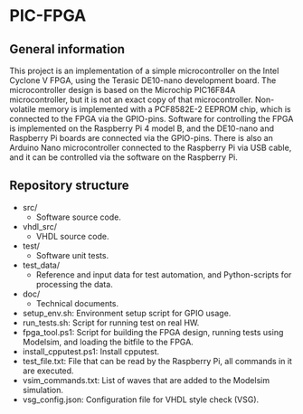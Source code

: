 # PIC-FPGA

## General information

This project is an implementation of a simple microcontroller on the Intel Cyclone V FPGA, using the Terasic DE10-nano development board. The microcontroller design is based on the Microchip PIC16F84A microcontroller, but it is not an exact copy of that microcontroller. Non-volatile memory is implemented with a PCF8582E-2 EEPROM chip, which is connected to the FPGA via the GPIO-pins. Software for controlling the FPGA is implemented on the Raspberry Pi 4 model B, and the DE10-nano and Raspberry Pi boards are connected via the GPIO-pins. There is also an Arduino Nano microcontroller connected to the Raspberry Pi via USB cable, and it can be controlled via the software on the Raspberry Pi.

## Repository structure

- src/
    - Software source code.
- vhdl_src/
    - VHDL source code.
- test/
    - Software unit tests.
- test_data/
    - Reference and input data for test automation, and Python-scripts for processing the data.
- doc/
    - Technical documents.
- setup_env.sh: Environment setup script for GPIO usage.
- run_tests.sh: Script for running test on real HW.
- fpga_tool.ps1: Script for building the FPGA design, running tests using Modelsim, and loading the bitfile to the FPGA.
- install_cpputest.ps1: Install cpputest.
- test_file.txt: File that can be read by the Raspberry Pi, all commands in it are executed.
- vsim_commands.txt: List of waves that are added to the Modelsim simulation.
- vsg_config.json: Configuration file for VHDL style check (VSG).
